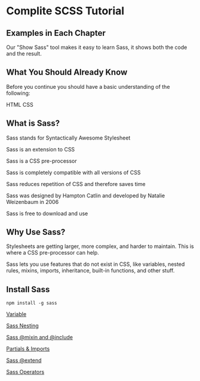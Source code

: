# Complite SCSS Tutorial

## Examples in Each Chapter

Our "Show Sass" tool makes it easy to learn Sass, it shows both the code and the result.

## What You Should Already Know

Before you continue you should have a basic understanding of the following:

HTML
CSS

## What is Sass?

 Sass stands for Syntactically Awesome Stylesheet

 Sass is an extension to CSS

 Sass is a CSS pre-processor

 Sass is completely compatible with all versions of CSS

 Sass reduces repetition of CSS and therefore saves time

 Sass was designed by Hampton Catlin and developed by Natalie Weizenbaum in 2006

 Sass is free to download and use

## Why Use Sass?

Stylesheets are getting larger, more complex, and harder to maintain. This is where a CSS pre-processor can help.

Sass lets you use features that do not exist in CSS, like variables, nested rules, mixins, imports, inheritance, built-in functions, and other stuff.


## Install Sass


```
npm install -g sass

```

[Variable](variables.md)

[Sass Nesting](nesting.md)

[Sass @mixin and @include](@mixinand@include.md)

[Partials & Imports](partials&imports.md)

[Sass @extend](@extend)

[Sass Operators](operators.md)